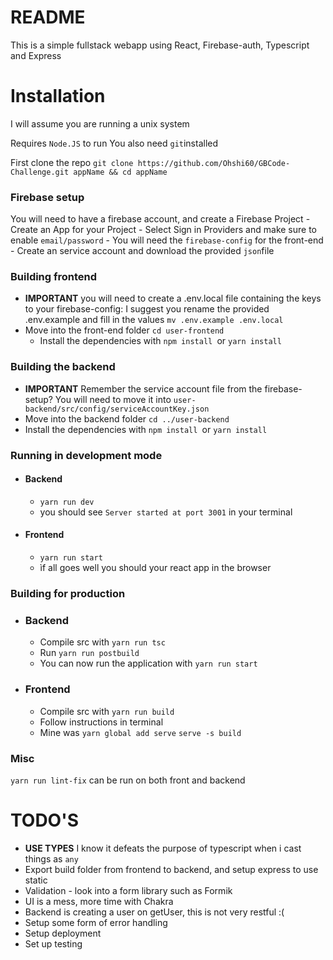 # README

This is a simple fullstack webapp using React, Firebase-auth, Typescript and Express

# Installation

I will assume you are running a unix system

Requires `Node.JS` to run
You also need `git`installed

First clone the repo 
`git clone https://github.com/Ohshi60/GBCode-Challenge.git appName && cd appName`

### Firebase setup
You will need to have a firebase account, and create a Firebase Project
    - Create an App for your Project
    - Select Sign in Providers and make sure to enable `email/password`
    - You will need the `firebase-config` for the front-end 
    - Create an service account and download the provided `json`file


### Building frontend
- **IMPORTANT** you will need to create a .env.local file containing the keys to your firebase-config: I suggest you rename the provided .env.example and fill in the values `mv .env.example .env.local`
- Move into the front-end folder `cd user-frontend`
    - Install the dependencies with `npm install `or `yarn install`

### Building the backend
- **IMPORTANT** Remember the service account file from the firebase-setup? You will need to move it into `user-backend/src/config/serviceAccountKey.json`
- Move into the backend folder `cd ../user-backend`
- Install the dependencies with `npm install `or `yarn install`

### Running in development mode
- #### Backend
    - `yarn run dev`
    - you should see `Server started at port 3001` in your terminal
- #### Frontend
    - `yarn run start`
    - ìf all goes well you should your react app in the browser

### Building for production
- ### Backend
    - Compile src with `yarn run tsc`
    - Run `yarn run postbuild` 
    - You can now run the application with `yarn run start`
- ### Frontend
   - Compile src with `yarn run build`
   - Follow instructions in terminal
    -  Mine was  `yarn global add serve`
        `serve -s build`

### Misc

`yarn run lint-fix` can be run on both front and backend


# TODO'S

- **USE TYPES** I know it defeats the purpose of typescript when i cast things as `any` 
- Export build folder from frontend to backend, and setup express to use static
- Validation - look into a form library such as Formik
- UI is a mess, more time with Chakra 
- Backend is creating a user on getUser, this is not very restful :(
- Setup some form of error handling
- Setup deployment
- Set up testing
